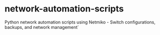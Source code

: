 # network-automation-scripts
Python network automation scripts using Netmiko - Switch configurations, backups, and network management`
